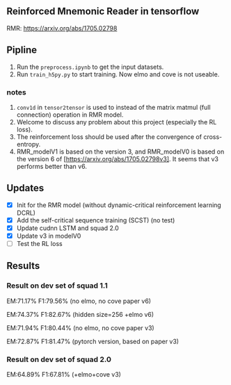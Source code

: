 ## Reinforced Mnemonic Reader in tensorflow
RMR: https://arxiv.org/abs/1705.02798

## Pipline
1. Run the ``preprocess.ipynb`` to get the input datasets.
2. Run ``train_h5py.py`` to start training. Now elmo and cove is not useable.

### notes
1. `conv1d` in `tensor2tensor` is used to instead of the matrix matmul (full connection) operation in RMR model.
2. Welcome to discuss any problem about this project (especially the RL loss).
3. The reinforcement loss should be used after the convergence of cross-entropy.
4. RMR_modelV1 is based on the version 3, and RMR_modelV0 is based on the version 6 of [https://arxiv.org/abs/1705.02798v3]. It seems that v3 performs better than v6.

## Updates
- [x] Init for the RMR model (without dynamic-critical reinforcement learning DCRL)
- [x] Add the self-critical sequence training (SCST) (no test)
- [x] Update cudnn LSTM and squad 2.0
- [x] Update v3 in modelV0
- [ ] Test the RL loss

## Results

### Result on dev set of squad 1.1
EM:71.17% F1:79.56% (no elmo, no cove paper v6)

EM:74.37% F1:82.67% (hidden size=256 +elmo v6)

EM:71.94% F1:80.44% (no elmo, no cove paper v3)

EM:72.87% F1:81.47% (pytorch version, based on paper v3)

### Result on dev set of squad 2.0
EM:64.89% F1:67.81% (+elmo+cove v3)